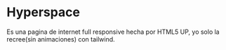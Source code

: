 # Hyperspace
Es una pagina de internet full responsive hecha por HTML5 UP, yo solo la recree(sin animaciones) con tailwind.
